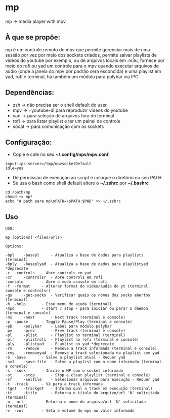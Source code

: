# mp
mp -> media player with mpv

## À que se propõe:
mp é um controle remoto do mpv que permite gerenciar mais de uma sessão por vez por meio dos sockets criados, permite salvar playlists de vídeos do youtube por exemplo, ou de arquivos locais em .m3u, fornece por meio do rofi ou yad um controle para o mpv quando executar arquivos de aúdio (onde a janela do mpv por padrão será escondida) e uma playlist em yad, rofi e terminal, há também um módulo para polybar via IPC.

## Dependências:
* zsh -> não precisa ser o shell default do user
* mpv -> +youtube-dl para reproduzir videos do youtube
* yad -> para seleção de arquivos fora do terminal
* rofi -> para listar playlist e ter um painel de controle
* socat -> para comunicação com os sockets

## Configuração:

* Copie e cole no seu **~/.config/mpv/mpv.conf**
```
input-ipc-server=/tmp/mpvsocketDefault
idle=yes
```
* Dê permissão de execução ao script e coloque o diretório no seu PATH
* Se usa o bash como shell default altere o **~/.zshrc** por **~/.bashrc**
```
cd /path/mp
chmod +x mp*
echo "# path para mp\nPATH=\$PATH:$PWD" >> ~/.zshrc
```
## Uso
```
USO: 	

mp [options] <files/urls>

Options:

-bpl 	-basepl		- Atualiza a base de dados para playlists (terminal)
-bply 	-baseplyad	- Atualiza a base de dados para playlistyad *deprecate
-c 	-controls	- Abre controls em yad
-cr 	-controlsr	- Abre controls em rofi
-console		- Abre o modo console em rofi
-f 	-format		- Alterar format do video/áudio do yt (terminal, console e controlsr)
-gs 	-get-socks	- Verificar quais os nomes dos socks abertos (terminal)
-h 	-help		- Esse menu de ajuda (terminal)
-mpd			- start / stop - para iniciar ou parar o daemon (terminal e console)
-nx 	-next 		- Next track (terminal e console)
-p 	-pause 		- Toggle Pause/Play (terminal e console)
-pb 	-polybar 	- Label para módulo polybar
-pv 	-prev 		- Prev track (terminal e console)
-pl 	-plist 		- Playlist no terminal (terminal)
-plr 	-plistrofi 	- Playlist no rofi (terminal e console)
-ply 	-plistyad 	- PLaylist no yad *deprecate
-rm 	-remove 	- Remove a track informada (terminal e console).
-rmy 	-removeyad 	- Remove a track selecionada na playlist com yad
-S 	-Save 		- Salve a playlist atual - Requer yad
-svf 	-save-file 	- Salve a playlist com o nome informado (terminal e console)
-s 	-sock 		- Inicie o MP com o socket informado
-st 	-stop 		- Stop e clear playlist (terminal e console)
-sf 	-selfile 	- Selecionar arquivos para execução - Requer yad
-t 	-track 		- Vá para a track informada
-tget 	-trackget 	- Informa qual a track em execução (terminal)
-tt 	-title 		- Retorna o título do arquivo/url 'N' solicitada (terminal)
-u 	-url 		- Retorna o nome do arquivo/url 'N' solicitada (terminal)
-v 	-vol 		- Seta o volume do mpv no valor informado
```
